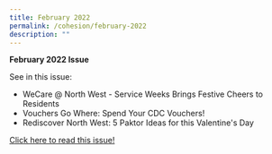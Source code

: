 ```yaml
---
title: February 2022
permalink: /cohesion/february-2022
description: ""
---
```

**February 2022 Issue** 

See in this issue:

*   WeCare @ North West - Service Weeks Brings Festive Cheers to Residents
*   Vouchers Go Where: Spend Your CDC Vouchers!
*   Rediscover North West: 5 Paktor Ideas for this Valentine's Day

[Click here to read this issue!](https://www-cdc-gov-sg-admin.cwp.sg/docs/librariesprovider4/documents-nwcdc/cohesion/go-where-to-use-your-cdc-vouchers-cohesion-feb-2022.pdf?sfvrsn=ca7d4c19_2)